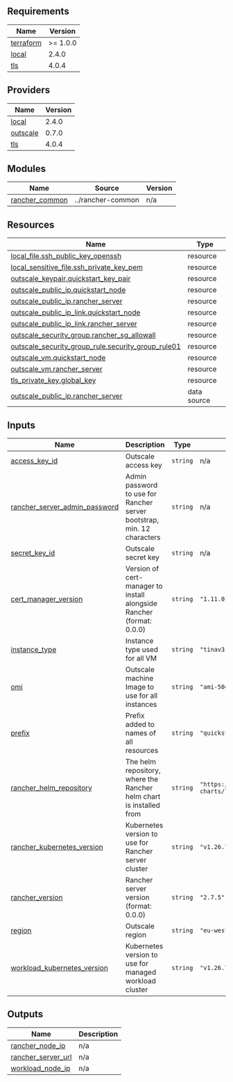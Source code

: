 <!-- BEGIN_TF_DOCS -->
## Requirements

| Name | Version |
|------|---------|
| <a name="requirement_terraform"></a> [terraform](#requirement\_terraform) | >= 1.0.0 |
| <a name="requirement_local"></a> [local](#requirement\_local) | 2.4.0 |
| <a name="requirement_tls"></a> [tls](#requirement\_tls) | 4.0.4 |

## Providers

| Name | Version |
|------|---------|
| <a name="provider_local"></a> [local](#provider\_local) | 2.4.0 |
| <a name="provider_outscale"></a> [outscale](#provider\_outscale) | 0.7.0 |
| <a name="provider_tls"></a> [tls](#provider\_tls) | 4.0.4 |

## Modules

| Name | Source | Version |
|------|--------|---------|
| <a name="module_rancher_common"></a> [rancher\_common](#module\_rancher\_common) | ../rancher-common | n/a |

## Resources

| Name | Type |
|------|------|
| [local_file.ssh_public_key_openssh](https://registry.terraform.io/providers/hashicorp/local/2.4.0/docs/resources/file) | resource |
| [local_sensitive_file.ssh_private_key_pem](https://registry.terraform.io/providers/hashicorp/local/2.4.0/docs/resources/sensitive_file) | resource |
| [outscale_keypair.quickstart_key_pair](https://registry.terraform.io/providers/outscale-dev/outscale/latest/docs/resources/keypair) | resource |
| [outscale_public_ip.quickstart_node](https://registry.terraform.io/providers/outscale-dev/outscale/latest/docs/resources/public_ip) | resource |
| [outscale_public_ip.rancher_server](https://registry.terraform.io/providers/outscale-dev/outscale/latest/docs/resources/public_ip) | resource |
| [outscale_public_ip_link.quickstart_node](https://registry.terraform.io/providers/outscale-dev/outscale/latest/docs/resources/public_ip_link) | resource |
| [outscale_public_ip_link.rancher_server](https://registry.terraform.io/providers/outscale-dev/outscale/latest/docs/resources/public_ip_link) | resource |
| [outscale_security_group.rancher_sg_allowall](https://registry.terraform.io/providers/outscale-dev/outscale/latest/docs/resources/security_group) | resource |
| [outscale_security_group_rule.security_group_rule01](https://registry.terraform.io/providers/outscale-dev/outscale/latest/docs/resources/security_group_rule) | resource |
| [outscale_vm.quickstart_node](https://registry.terraform.io/providers/outscale-dev/outscale/latest/docs/resources/vm) | resource |
| [outscale_vm.rancher_server](https://registry.terraform.io/providers/outscale-dev/outscale/latest/docs/resources/vm) | resource |
| [tls_private_key.global_key](https://registry.terraform.io/providers/hashicorp/tls/4.0.4/docs/resources/private_key) | resource |
| [outscale_public_ip.rancher_server](https://registry.terraform.io/providers/outscale-dev/outscale/latest/docs/data-sources/public_ip) | data source |

## Inputs

| Name | Description | Type | Default | Required |
|------|-------------|------|---------|:--------:|
| <a name="input_access_key_id"></a> [access\_key\_id](#input\_access\_key\_id) | Outscale access key | `string` | n/a | yes |
| <a name="input_rancher_server_admin_password"></a> [rancher\_server\_admin\_password](#input\_rancher\_server\_admin\_password) | Admin password to use for Rancher server bootstrap, min. 12 characters | `string` | n/a | yes |
| <a name="input_secret_key_id"></a> [secret\_key\_id](#input\_secret\_key\_id) | Outscale secret key | `string` | n/a | yes |
| <a name="input_cert_manager_version"></a> [cert\_manager\_version](#input\_cert\_manager\_version) | Version of cert-manager to install alongside Rancher (format: 0.0.0) | `string` | `"1.11.0"` | no |
| <a name="input_instance_type"></a> [instance\_type](#input\_instance\_type) | Instance type used for all VM | `string` | `"tinav3.c4r8p2"` | no |
| <a name="input_omi"></a> [omi](#input\_omi) | Outscale machine Image to use for all instances | `string` | `"ami-504e6b16"` | no |
| <a name="input_prefix"></a> [prefix](#input\_prefix) | Prefix added to names of all resources | `string` | `"quickstart"` | no |
| <a name="input_rancher_helm_repository"></a> [rancher\_helm\_repository](#input\_rancher\_helm\_repository) | The helm repository, where the Rancher helm chart is installed from | `string` | `"https://releases.rancher.com/server-charts/latest"` | no |
| <a name="input_rancher_kubernetes_version"></a> [rancher\_kubernetes\_version](#input\_rancher\_kubernetes\_version) | Kubernetes version to use for Rancher server cluster | `string` | `"v1.26.7+k3s1"` | no |
| <a name="input_rancher_version"></a> [rancher\_version](#input\_rancher\_version) | Rancher server version (format: 0.0.0) | `string` | `"2.7.5"` | no |
| <a name="input_region"></a> [region](#input\_region) | Outscale region | `string` | `"eu-west-2"` | no |
| <a name="input_workload_kubernetes_version"></a> [workload\_kubernetes\_version](#input\_workload\_kubernetes\_version) | Kubernetes version to use for managed workload cluster | `string` | `"v1.26.7+rke2r1"` | no |

## Outputs

| Name | Description |
|------|-------------|
| <a name="output_rancher_node_ip"></a> [rancher\_node\_ip](#output\_rancher\_node\_ip) | n/a |
| <a name="output_rancher_server_url"></a> [rancher\_server\_url](#output\_rancher\_server\_url) | n/a |
| <a name="output_workload_node_ip"></a> [workload\_node\_ip](#output\_workload\_node\_ip) | n/a |
<!-- END_TF_DOCS -->
